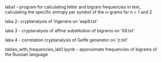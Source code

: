 laba1 - program for calculating letter and bigram frequencies in text, calculating the specific entropy per symbol of the n-grams for n = 1 and 2

laba 2- cryptanalysis of Vigenère on 'вар9.txt' 

laba 3 - cryptanalysis of affine substitution of bigrams on '09.txt'

laba 4 - correlation cryptanalysis of Geffe generator on 'z.txt'

tables_with_frequencies_lab1.ipynb - approximate frequencies of bigrams of the Russian language
